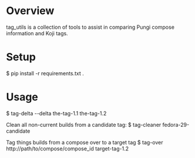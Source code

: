 Overview
========

tag_utils is a collection of tools to assist in comparing
Pungi compose information and Koji tags.

Setup
=====

$ pip install -r requirements.txt .


Usage
=====
$ tag-delta --delta the-tag-1.1 the-tag-1.2

Clean all non-current builds from a candidate tag:
$ tag-cleaner fedora-29-candidate

Tag things builds from a compose over to a target tag
$ tag-over http://path/to/compose/compose_id target-tag-1.2
